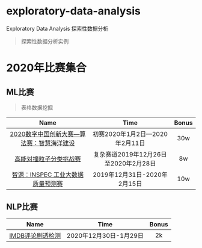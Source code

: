 # exploratory-data-analysis
Exploratory Data Analysis 探索性数据分析
> 探索性数据分析实例

# 2020年比赛集合

## ML比赛
> 表格数据挖掘

|Name|Time|Bonus|
|:---:|:---:|:---:|
|[2020数字中国创新大赛—算法赛：智慧海洋建设](https://tianchi.aliyun.com/competition/entrance/231768/information)|初赛2020年1月2日—2020年2月11日|30w|
|[高能对撞粒子分类挑战赛](https://biendata.com/competition/jet/)|复杂赛道2019年12月26日至2020年2月28日|8w|
|[智源：INSPEC 工业大数据质量预测赛](https://biendata.com/competition/bosch/)|2019年12月31日-2020年2月15日|10w|
## NLP比赛
|Name|Time|Bonus|
|:---:|:---:|:---:|
|[IMDB评论剧透检测](https://god.yanxishe.com/20)|2020年12月30日-1月29日|2k|
